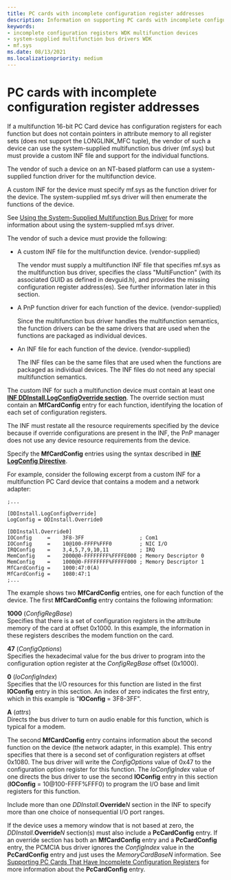 ```yaml
---
title: PC cards with incomplete configuration register addresses
description: Information on supporting PC cards with incomplete configuration register addresses.
keywords:
- incomplete configuration registers WDK multifunction devices
- system-supplied multifunction bus drivers WDK
- mf.sys
ms.date: 08/13/2021
ms.localizationpriority: medium
---
```


# PC cards with incomplete configuration register addresses

If a multifunction 16-bit PC Card device has configuration registers for each function but does not contain pointers in attribute memory to all register sets (does not support the LONGLINK\_MFC tuple), the vendor of such a device can use the system-supplied multifunction bus driver (mf.sys) but must provide a custom INF file and support for the individual functions.

The vendor of such a device on an NT-based platform can use a system-supplied function driver for the multifunction device.

A custom INF for the device must specify mf.sys as the function driver for the device. The system-supplied mf.sys driver will then enumerate the functions of the device.

See [Using the System-Supplied Multifunction Bus Driver](using-the-system-supplied-multifunction-bus-driver.md) for more information about using the system-supplied mf.sys driver.

The vendor of such a device must provide the following:

- A custom INF file for the multifunction device. (vendor-supplied)

    The vendor must supply a multifunction INF file that specifies mf.sys as the multifunction bus driver, specifies the class "MultiFunction" (with its associated GUID as defined in devguid.h), and provides the missing configuration register address(es). See further information later in this section.

- A PnP function driver for each function of the device. (vendor-supplied)

    Since the multifunction bus driver handles the multifunction semantics, the function drivers can be the same drivers that are used when the functions are packaged as individual devices.

- An INF file for each function of the device. (vendor-supplied)

    The INF files can be the same files that are used when the functions are packaged as individual devices. The INF files do not need any special multifunction semantics.

The custom INF for such a multifunction device must contain at least one [**INF DDInstall.LogConfigOverride section**](../install/inf-ddinstall-logconfigoverride-section.md). The override section must contain an **MfCardConfig** entry for each function, identifying the location of each set of configuration registers.

The INF must restate all the resource requirements specified by the device because if override configurations are present in the INF, the PnP manager does not use any device resource requirements from the device.

Specify the **MfCardConfig** entries using the syntax described in [**INF LogConfig Directive**](../install/inf-logconfig-directive.md).

For example, consider the following excerpt from a custom INF for a multifunction PC Card device that contains a modem and a network adapter:

```inf
;...
 
[DDInstall.LogConfigOverride]
LogConfig = DDInstall.Override0
 
[DDInstall.Override0]
IOConfig     =    3F8-3FF                  ; Com1
IOConfig     =    10@100-FFFF%FFF0         ; NIC I/O
IRQConfig    =    3,4,5,7,9,10,11          ; IRQ
MemConfig    =    2000@0-FFFFFFFF%FFFFE000 ; Memory Descriptor 0
MemConfig    =    1000@0-FFFFFFFF%FFFFF000 ; Memory Descriptor 1
MfCardConfig =    1000:47:0(A)
MfCardConfig =    1080:47:1
;...
```

The example shows two **MfCardConfig** entries, one for each function of the device. The first **MfCardConfig** entry contains the following information:

**1000** (*ConfigRegBase*)  
Specifies that there is a set of configuration registers in the attribute memory of the card at offset 0x1000. In this example, the information in these registers describes the modem function on the card.

**47** (*ConfigOptions*)  
Specifies the hexadecimal value for the bus driver to program into the configuration option register at the *ConfigRegBase* offset (0x1000).

**0** (*IoConfigIndex*)  
Specifies that the I/O resources for this function are listed in the first **IOConfig** entry in this section. An index of zero indicates the first entry, which in this example is "**IOConfig** = 3F8-3FF".

**A** (*attrs*)  
Directs the bus driver to turn on audio enable for this function, which is typical for a modem.

The second **MfCardConfig** entry contains information about the second function on the device (the network adapter, in this example). This entry specifies that there is a second set of configuration registers at offset 0x1080. The bus driver will write the *ConfigOptions* value of 0x47 to the configuration option register for this function. The *IoConfigIndex* value of one directs the bus driver to use the second **IOConfig** entry in this section (**IOConfig** = 10@100-FFFF%FFF0) to program the I/O base and limit registers for this function.

Include more than one *DDInstall*.**Override***N* section in the INF to specify more than one choice of nonsequential I/O port ranges.

If the device uses a memory window that is not based at zero, the *DDInstall*.**Override***N* section(s) must also include a **PcCardConfig** entry. If an override section has both an **MfCardConfig** entry and a **PcCardConfig** entry, the PCMCIA bus driver ignores the *ConfigIndex* value in the **PcCardConfig** entry and just uses the *MemoryCardBaseN* information. See [Supporting PC Cards That Have Incomplete Configuration Registers](supporting-pc-cards-that-have-incomplete-configuration-registers.md) for more information about the **PcCardConfig** entry.
